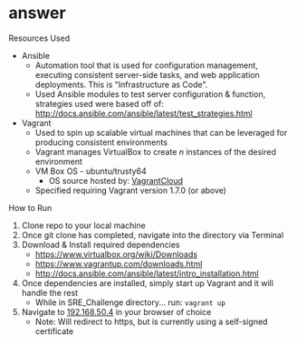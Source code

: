 # answer
Resources Used

* Ansible
  - Automation tool that is used for configuration management, executing consistent server-side tasks, and web application deployments. This is "Infrastructure as Code".
  - Used Ansible modules to test server configuration & function, strategies used were based off of: http://docs.ansible.com/ansible/latest/test_strategies.html 
* Vagrant
  - Used to spin up scalable virtual machines that can be leveraged for producing consistent environments
  - Vagrant manages VirtualBox to create _n_ instances of the desired environment
  - VM Box OS - ubuntu/trusty64
    - OS source hosted by: [VagrantCloud](https://app.vagrantup.com/ubuntu/boxes/trusty64)
  - Specified requiring Vagrant version 1.7.0 (or above)

How to Run

1. Clone repo to your local machine
2. Once git clone has completed, navigate into the directory via Terminal
3. Download & Install required dependencies
    - https://www.virtualbox.org/wiki/Downloads
    - https://www.vagrantup.com/downloads.html
    - http://docs.ansible.com/ansible/latest/intro_installation.html
4. Once dependencies are installed, simply start up Vagrant and it will handle the rest
    - While in SRE_Challenge directory... run: `vagrant up`
5. Navigate to [192.168.50.4](https://192.168.50.4) in your browser of choice
    - Note: Will redirect to https, but is currently using a self-signed certificate
